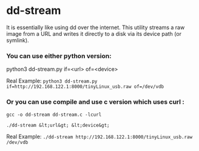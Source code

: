 # dd-stream
It is essentially like using dd over the internet. This utility streams a raw image from a URL and writes it directly to a disk via its device path (or symlink).

### You can use either python version:
python3 dd-stream.py if=&lt;url&gt; of=&lt;device&gt;

Real Example:
`python3 dd-stream.py if=http://192.168.122.1:8000/tinyLinux_usb.raw of=/dev/vdb`

### Or you can use compile and use c version which uses curl : 

`gcc -o dd-stream dd-stream.c -lcurl`

`./dd-stream &lt;url&gt; &lt;device&gt;`

Real Example:
`./dd-stream http://192.168.122.1:8000/tinyLinux_usb.raw /dev/vdb`
